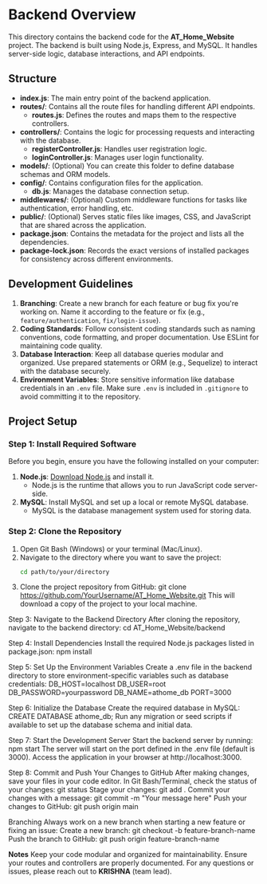 # Backend Overview

This directory contains the backend code for the **AT_Home_Website** project. The backend is built using Node.js, Express, and MySQL. It handles server-side logic, database interactions, and API endpoints.

## Structure

- **index.js**: The main entry point of the backend application.
- **routes/**: Contains all the route files for handling different API endpoints.
  - **routes.js**: Defines the routes and maps them to the respective controllers.
- **controllers/**: Contains the logic for processing requests and interacting with the database.
  - **registerController.js**: Handles user registration logic.
  - **loginController.js**: Manages user login functionality.
- **models/**: (Optional) You can create this folder to define database schemas and ORM models.
- **config/**: Contains configuration files for the application.
  - **db.js**: Manages the database connection setup.
- **middlewares/**: (Optional) Custom middleware functions for tasks like authentication, error handling, etc.
- **public/**: (Optional) Serves static files like images, CSS, and JavaScript that are shared across the application.
- **package.json**: Contains the metadata for the project and lists all the dependencies.
- **package-lock.json**: Records the exact versions of installed packages for consistency across different environments.

## Development Guidelines

1. **Branching**: Create a new branch for each feature or bug fix you're working on. Name it according to the feature or fix (e.g., `feature/authentication`, `fix/login-issue`).
2. **Coding Standards**: Follow consistent coding standards such as naming conventions, code formatting, and proper documentation. Use ESLint for maintaining code quality.
3. **Database Interaction**: Keep all database queries modular and organized. Use prepared statements or ORM (e.g., Sequelize) to interact with the database securely.
4. **Environment Variables**: Store sensitive information like database credentials in an `.env` file. Make sure `.env` is included in `.gitignore` to avoid committing it to the repository.

## Project Setup

### Step 1: Install Required Software

Before you begin, ensure you have the following installed on your computer:

1. **Node.js**: [Download Node.js](https://nodejs.org/en/download/) and install it.
   - Node.js is the runtime that allows you to run JavaScript code server-side.
2. **MySQL**: Install MySQL and set up a local or remote MySQL database.
   - MySQL is the database management system used for storing data.

### Step 2: Clone the Repository

1. Open Git Bash (Windows) or your terminal (Mac/Linux).
2. Navigate to the directory where you want to save the project:
   ```bash
   cd path/to/your/directory

3. Clone the project repository from GitHub:
git clone https://github.com/YourUsername/AT_Home_Website.git
This will download a copy of the project to your local machine.

Step 3: Navigate to the Backend Directory
After cloning the repository, navigate to the backend directory:
cd AT_Home_Website/backend

Step 4: Install Dependencies
Install the required Node.js packages listed in package.json:
npm install

Step 5: Set Up the Environment Variables
Create a .env file in the backend directory to store environment-specific variables such as database credentials:
DB_HOST=localhost
DB_USER=root
DB_PASSWORD=yourpassword
DB_NAME=athome_db
PORT=3000

Step 6: Initialize the Database
Create the required database in MySQL:
CREATE DATABASE athome_db;
Run any migration or seed scripts if available to set up the database schema and initial data.

Step 7: Start the Development Server
Start the backend server by running:
npm start
The server will start on the port defined in the .env file (default is 3000).
Access the application in your browser at http://localhost:3000.

Step 8: Commit and Push Your Changes to GitHub
After making changes, save your files in your code editor.
In Git Bash/Terminal, check the status of your changes:
git status
Stage your changes:
git add .
Commit your changes with a message:
git commit -m "Your message here"
Push your changes to GitHub:
git push origin main


Branching
Always work on a new branch when starting a new feature or fixing an issue:
Create a new branch:
git checkout -b feature-branch-name
Push the branch to GitHub:
git push origin feature-branch-name

**Notes**
Keep your code modular and organized for maintainability.
Ensure your routes and controllers are properly documented.
For any questions or issues, please reach out to **KRISHNA** (team lead).




